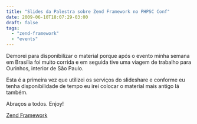 ```yaml
---
title: "Slides da Palestra sobre Zend Framework no PHPSC Conf"
date: 2009-06-10T18:07:29-03:00
draft: false
tags:
  - "zend-framework"
  - "events"
---
```


Demorei para disponibilizar o material porque após o evento minha semana em Brasília foi muito corrida e em seguida tive
uma viagem de trabalho para Ourinhos, interior de São Paulo.

Esta é a primeira vez que utilizei os serviços do slideshare e conforme eu tenha disponibilidade de tempo eu irei
colocar o material mais antigo lá também.

Abraços a todos. Enjoy!

[Zend Framework](http://www.slideshare.net/adlermedrado/zend-framework-1535481?type=presentation)
